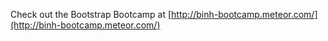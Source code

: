 Check out the Bootstrap Bootcamp at [http://binh-bootcamp.meteor.com/](http://binh-bootcamp.meteor.com/)